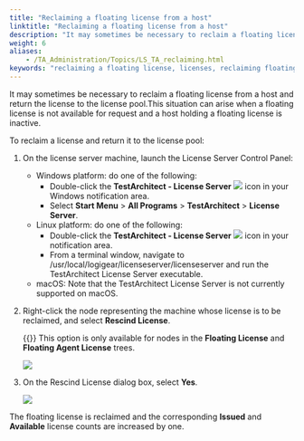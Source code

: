 ```yaml
--- 
title: "Reclaiming a floating license from a host"
linktitle: "Reclaiming a floating license from a host"
description: "It may sometimes be necessary to reclaim a floating license from a host and return the license to the license pool."
weight: 6
aliases: 
    - /TA_Administration/Topics/LS_TA_reclaiming.html
keywords: "reclaiming a floating license, licenses, reclaiming floating licenses"
---
```


It may sometimes be necessary to reclaim a floating license from a host and return the license to the license pool.This situation can arise when a floating license is not available for request and a host holding a floating license is inactive.

To reclaim a license and return it to the license pool:

1.  On the license server machine, launch the License Server Control Panel:

    -   Windows platform: do one of the following:
        -   Double-click the **TestArchitect - License Server** ![](/images/TA_Administration/Images/LS_icon.png) icon in your Windows notification area.
        -   Select **Start Menu** \> **All Programs** \> **TestArchitect** \> **License Server**.
    -   Linux platform: do one of the following:
        -   Double-click the **TestArchitect - License Server** ![](/images/TA_Administration/Images/LS_icon.png) icon in your notification area.
        -   From a terminal window, navigate to /usr/local/logigear/licenseserver/licenseserver and run the TestArchitect License Server executable.
    -   macOS: Note that the TestArchitect License Server is not currently supported on macOS.
2.  Right-click the node representing the machine whose license is to be reclaimed, and select **Rescind License**.

    {{<important>}} This option is only available for nodes in the **Floating License** and **Floating Agent License** trees.

    ![](/images/TA_Administration/Images/Revoke_license.png)

3.  On the Rescind License dialog box, select **Yes**.

    ![](/images/TA_Administration/Images/Revoke_license_confirmation.png)


The floating license is reclaimed and the corresponding **Issued** and **Available** license counts are increased by one.



